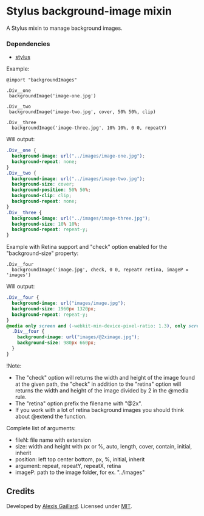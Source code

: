 # Stylus background-image mixin
A Stylus mixin to manage background images.

### Dependencies
  * [stylus](https://github.com/LearnBoost/stylus)

Example:
```stylus
@import "backgroundImages"

.Div__one
 backgroundImage('image-one.jpg') 
 
.Div__two
 backgroundImage('image-two.jpg', cover, 50% 50%, clip)
 
.Div__three
  backgroundImage('image-three.jpg', 10% 10%, 0 0, repeatY)
```

Will output:
```css
.Div__one {
  background-image: url("../images/image-one.jpg");
  background-repeat: none;
}
.Div__two {
  background-image: url("../images/image-two.jpg");
  background-size: cover;
  background-position: 50% 50%;
  background-clip: clip;
  background-repeat: none;
}
.Div__three {
  background-image: url("../images/image-three.jpg");
  background-size: 10% 10%;
  background-repeat: repeat-y;
}
```

Example with Retina support and "check" option enabled for the "background-size" property:
```stylus
.Div__four
  backgroundImage('image.jpg', check, 0 0, repeatY retina, imageP = 'images')
```
Will output:
```css
.Div__four {
  background-image: url("images/image.jpg");
  background-size: 1960px 1320px;
  background-repeat: repeat-y;
}
@media only screen and (-webkit-min-device-pixel-ratio: 1.3), only screen and (min--moz-device-pixel-ratio: 1.3), only screen and (-o-min-device-pixel-ratio: 1.3/1), only screen and (min-resolution: 125dpi), only screen and (min-resolution: 1.3dppx) {
  .Div__four {
    background-image: url("images/@2ximage.jpg");
    background-size: 980px 660px;
  }
}
```

!Note:
- The "check" option will returns the width and height of the image found at the given path, the "check" in addition to the "retina" option will returns the width and height of the image divided by 2 in the @media rule.
- The "retina" option prefix the filename with "@2x".
- If you work with a lot of retina background images you should think about @extend the function.

Complete list of arguments:
- fileN: file name with extension
- size: width and height with px or %, auto, length, cover, contain, initial, inherit
- position: left top center bottom, px, %, initial, inherit
- argument: repeat, repeatY, repeatX, retina
- imageP: path to the image folder, for ex. "../images"

## Credits

Developed by [Alexis Gaillard](https://alexisgaillard.com/). Licensed under [MIT](http://opensource.org/licenses/mit-license.php).
